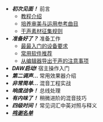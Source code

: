 * ***初次见面！*** 前言
  * [教程介绍](/CH0/教程介绍.md)
  * [培养审美与运用参考曲目](/CH0/培养审美与运用参考曲目.md)
  * [干声素材征集规则](/CH0/干声素材征集规则.md)
* ***准备好了？*** 准备工作
  * [最最入门的设备要求]()
  * [常用软件推荐]()
  * [从编辑器导出干声的注意事项]()
* ***DAW启动!*** 宿主操作入门
* ***第二调声...*** 常用效果器介绍
* ***非常简单...*** 混音工程实战
* ***响度战争！*** 总线处理
* ***有内味了！*** 稍微进阶的混音技巧
* ***四级时间！*** 常见词汇中英对照与释义
* [***鸣谢名单***]()